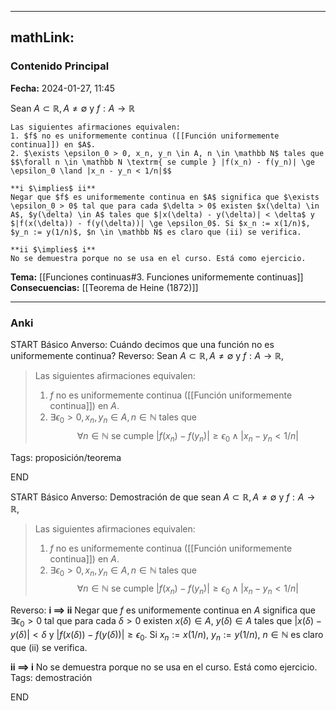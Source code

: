 
---
mathLink:
---
### Contenido Principal

**Fecha:** 2024-01-27, 11:45

Sean $A \subset \mathbb R, A \not = \emptyset$ y $f : A \to \mathbb R$
```ad-proposition
Las siguientes afirmaciones equivalen:
1. $f$ no es uniformemente continua ([[Función uniformemente continua]]) en $A$.
2. $\exists \epsilon_0 > 0, x_n, y_n \in A, n \in \mathbb N$ tales que
$$\forall n \in \mathbb N \textrm{ se cumple } |f(x_n) - f(y_n)| \ge \epsilon_0 \land |x_n - y_n < 1/n|$$

```

```ad-proof
**i $\implies$ ii**
Negar que $f$ es uniformemente continua en $A$ significa que $\exists \epsilon_0 > 0$ tal que para cada $\delta > 0$ existen $x(\delta) \in A$, $y(\delta) \in A$ tales que $|x(\delta) - y(\delta)| < \delta$ y $|f(x(\delta)) - f(y(\delta))| \ge \epsilon_0$. Si $x_n := x(1/n)$, $y_n := y(1/n)$, $n \in \mathbb N$ es claro que (ii) se verifica.

**ii $\implies$ i**
No se demuestra porque no se usa en el curso. Está como ejercicio.

```

**Tema:** [[Funciones continuas#3. Funciones uniformemente continuas]]
**Consecuencias:** [[Teorema de Heine (1872)]]

---
### Anki

START
Básico
Anverso: Cuándo decimos que una función no es uniformemente continua?
Reverso: Sean $A \subset \mathbb R, A \not = \emptyset$ y $f : A \to \mathbb R$,

> Las siguientes afirmaciones equivalen:
>1. $f$ no es uniformemente continua ([[Función uniformemente continua]]) en $A$.
>2. $\exists \epsilon_0 > 0, x_n, y_n \in A, n \in \mathbb N$ tales que
>$$\forall n \in \mathbb N \textrm{ se cumple } |f(x_n) - f(y_n)| \ge \epsilon_0 \land |x_n - y_n < 1/n|$$

Tags: proposición/teorema
<!--ID: 1706355204112-->
END

START
Básico
Anverso: Demostración de que sean $A \subset \mathbb R, A \not = \emptyset$ y $f : A \to \mathbb R$,
> Las siguientes afirmaciones equivalen:
>1. $f$ no es uniformemente continua ([[Función uniformemente continua]]) en $A$.
>2. $\exists \epsilon_0 > 0, x_n, y_n \in A, n \in \mathbb N$ tales que
>$$\forall n \in \mathbb N \textrm{ se cumple } |f(x_n) - f(y_n)| \ge \epsilon_0 \land |x_n - y_n < 1/n|$$

Reverso: 
**i $\implies$ ii**
Negar que $f$ es uniformemente continua en $A$ significa que $\exists \epsilon_0 > 0$ tal que para cada $\delta > 0$ existen $x(\delta) \in A$, $y(\delta) \in A$ tales que $|x(\delta) - y(\delta)| < \delta$ y $|f(x(\delta)) - f(y(\delta))| \ge \epsilon_0$. Si $x_n := x(1/n)$, $y_n := y(1/n)$, $n \in \mathbb N$ es claro que (ii) se verifica.

**ii $\implies$ i**
No se demuestra porque no se usa en el curso. Está como ejercicio.
Tags: demostración
<!--ID: 1706355204116-->
END